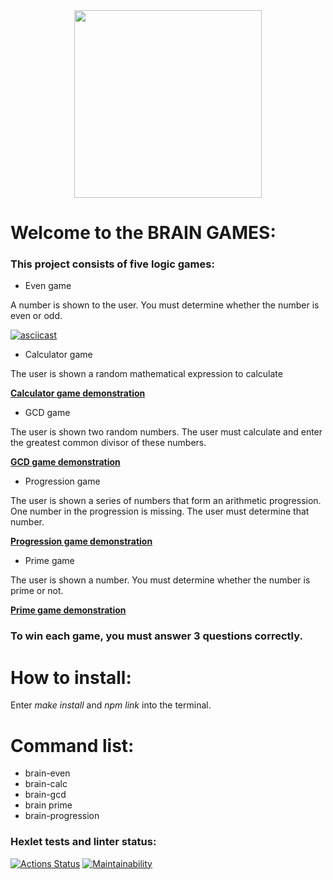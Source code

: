 <div align="center">
  <img src="https://www.ulemiste.ee/wordpress/wp-content/uploads/2016/11/Brain-Games-retail-logo-on-black-RGB-scaled.jpg" height="300"/>
</div>
<h1>Welcome to the BRAIN GAMES:</h1>

<h3>This project consists of five logic games:</h3>

- Even game

A number is shown to the user. You must determine whether the number is even or odd.

[![asciicast](https://asciinema.org/a/f7o78aOYPkXTOcSyXOJx2hPrs.png)](https://asciinema.org/a/f7o78aOYPkXTOcSyXOJx2hPrs)


- Calculator game

The user is shown a random mathematical expression to calculate

[**Calculator game demonstration**](https://asciinema.org/a/w77lLUWmBixdRqYwkJCXwukRy)

- GCD game

The user is shown two random numbers. The user must calculate and enter the greatest common divisor of these numbers.

[**GCD game demonstration**](https://asciinema.org/a/m74m1YgxejX7gohFkfh2ulhPg)

- Progression game

The user is shown a series of numbers that form an arithmetic progression. One number in the progression is missing. The user must determine that number.

[**Progression game demonstration**](https://asciinema.org/a/i5Kx0Qbet5dFW8SJQzdjlTFUo)

- Prime game

The user is shown a number. You must determine whether the number is prime or not.

[**Prime game demonstration**](https://asciinema.org/a/0jOTQGZoCpaN55aWjuj7lg7uD)

<h3>To win each game, you must answer 3 questions correctly.</h3>

<h1>How to install:</h1>

Enter *make install* and *npm link* into the terminal.


<h1>Command list:</h1>

- brain-even
- brain-calc
- brain-gcd
- brain prime
- brain-progression

### Hexlet tests and linter status:

[![Actions Status](https://github.com/altcunjs/frontend-project-44/workflows/hexlet-check/badge.svg)](https://github.com/altcunjs/frontend-project-44/actions)
[![Maintainability](https://api.codeclimate.com/v1/badges/1c333eafecc5c5d671e1/maintainability)](https://codeclimate.com/github/altcunjs/frontend-project-44/maintainability)










